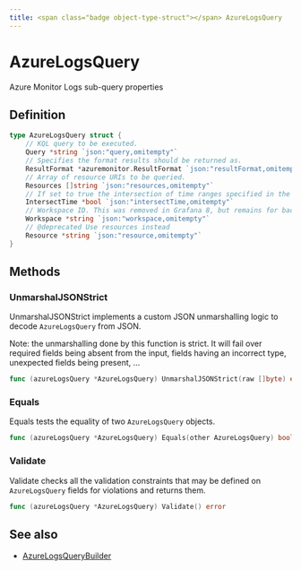 ```yaml
---
title: <span class="badge object-type-struct"></span> AzureLogsQuery
---
```

# <span class="badge object-type-struct"></span> AzureLogsQuery

Azure Monitor Logs sub-query properties

## Definition

```go
type AzureLogsQuery struct {
    // KQL query to be executed.
    Query *string `json:"query,omitempty"`
    // Specifies the format results should be returned as.
    ResultFormat *azuremonitor.ResultFormat `json:"resultFormat,omitempty"`
    // Array of resource URIs to be queried.
    Resources []string `json:"resources,omitempty"`
    // If set to true the intersection of time ranges specified in the query and Grafana will be used. Otherwise the query time ranges will be used. Defaults to false
    IntersectTime *bool `json:"intersectTime,omitempty"`
    // Workspace ID. This was removed in Grafana 8, but remains for backwards compat
    Workspace *string `json:"workspace,omitempty"`
    // @deprecated Use resources instead
    Resource *string `json:"resource,omitempty"`
}
```
## Methods

### <span class="badge object-method"></span> UnmarshalJSONStrict

UnmarshalJSONStrict implements a custom JSON unmarshalling logic to decode `AzureLogsQuery` from JSON.

Note: the unmarshalling done by this function is strict. It will fail over required fields being absent from the input, fields having an incorrect type, unexpected fields being present, …

```go
func (azureLogsQuery *AzureLogsQuery) UnmarshalJSONStrict(raw []byte) error
```

### <span class="badge object-method"></span> Equals

Equals tests the equality of two `AzureLogsQuery` objects.

```go
func (azureLogsQuery *AzureLogsQuery) Equals(other AzureLogsQuery) bool
```

### <span class="badge object-method"></span> Validate

Validate checks all the validation constraints that may be defined on `AzureLogsQuery` fields for violations and returns them.

```go
func (azureLogsQuery *AzureLogsQuery) Validate() error
```

## See also

 * <span class="badge builder"></span> [AzureLogsQueryBuilder](./builder-AzureLogsQueryBuilder.md)
